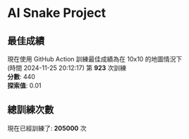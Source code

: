 
# AI Snake Project

## **最佳成績**
現在使用 GitHub Action 訓練最佳成績為在 10x10 的地圖情況下  
(時間 2024-11-25 20:12:17) 第 **923** 次訓練  
**分數**: 440  
**探索值**: 0.01

## 總訓練次數
現在已經訓練了: **205000** 次
